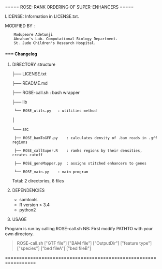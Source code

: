 ===== ROSE: RANK ORDERING OF SUPER-ENHANCERS =====

LICENSE: Information in LICENSE.txt. 

MODIFIED BY :

		Modupeore Adetunji
		Abraham's Lab. Computational Biology Department.
		St. Jude Children's Research Hospital.


#### === Changelog 
1) DIRECTORY structure

    ├── LICENSE.txt

    ├── README.md

    ├── ROSE-call.sh    : bash wrapper

    ├── lib

        └── ROSE_utils.py   : utilities method
    │   

    └── src
    
        ├── ROSE_bamToGFF.py    : calculates density of .bam reads in .gff regions
    
        ├── ROSE_callSuper.R    : ranks regions by their densities, creates cutoff
    
        ├── ROSE_geneMapper.py  : assigns stitched enhancers to genes
    
        └── ROSE_main.py    : main program

    Total: 2 directories, 8 files

2) DEPENDENCIES

	* samtools
	* R version > 3.4
	* python2



3) USAGE

Program is run by calling ROSE-call.sh
NB: First modify PATHTO with your own directory. 
> ROSE-call.sh ["GTF file"] ["BAM file"] ["OutputDir"] ["feature type"] ["species"] ["bed fileA"] ["bed fileB"]

=================================================================
